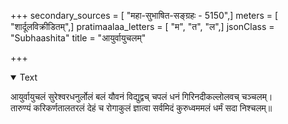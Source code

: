 +++
secondary_sources = [ "महा-सुभाषित-सङ्ग्रहः - 5150",]
meters = [ "शार्दूलविक्रीडितम्",]
pratimaalaa_letters = [ "म", "त", "ल",]
jsonClass = "Subhaashita"
title = "आयुर्वायुचलम्"

+++

<details open><summary>Text</summary>

आयुर्वायुचलं सुरेश्वरधनुर्लोलं बलं यौवनं विद्युद्वच् चपलं धनं गिरिनदीकल्लोलवच् चञ्चलम्।  
तारुण्यं करिकर्णतालतरलं देहं च रोगाकुलं ज्ञात्वा सर्वमिदं कुरुध्वममलं धर्मं सदा निश्चलम्॥
</details>
